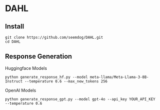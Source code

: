 # DAHL

## Install
```
git clone https://github.com/seemdog/DAHL.git
cd DAHL
```
## Response Generation
Huggingface Models
```
python generate_response_hf.py --model meta-llama/Meta-Llama-3-8B-Instruct --temperature 0.6 --max_new_tokens 256
```
OpenAI Models
```
python generate_response_gpt.py --model gpt-4o --api_key YOUR_API_KEY --temperature 0.6
```
